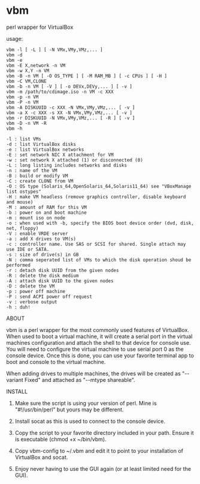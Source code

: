 # vbm
perl wrapper for VirtualBox

usage:

    vbm -l [ -L ] [ -N VMx,VMy,VMz,... ]
    vbm -d
    vbm -e
    vbm -E X,network -n VM
    vbm -w X,Y -n VM
    vbm -B -n VM [ -O OS_TYPE ] [ -M RAM_MB ] [ -c CPUs ] [ -H ]
    vbm -C VM,CLONE
    vbm -b -n VM [ -V ] [ -o DEVx,DEVy,... ] [ -v ]
    vbm -m /path/to/cdimage.iso -n VM -c XXX
    vbm -p -n VM
    vbm -P -n VM
    vbm -A DISKUUID -c XXX -N VMx,VMy,VMz,... [ -v ]
    vbm -a X -c XXX -s XX -N VMx,VMy,VMz,... [ -v ]
    vbm -r DISKUUID -N VMx,VMy,VMz,... [ -R ] [ -v ]
    vbm -D -n VM -R
    vbm -h

    -l : list VMs
    -d : list VirtualBox disks
    -e : list VirtualBox networks
    -E : set network NIC X attachment for VM
    -w : set network X attached (1) or disconnected (0)
    -L : long listing includes networks and disks
    -n : name of the VM
    -B : build or modify VM
    -C : create CLONE from VM
    -O : OS type (Solaris_64,OpenSolaris_64,Solaris11_64) see "VBoxManage list ostypes"
    -H : make VM headless (remove graphics controller, disable keyboard and mouse)
    -M : amount of RAM for this VM
    -b : power on and boot machine
    -m : mount iso on node
    -o : when used with -b, specify the BIOS boot device order (dvd, disk, net, floppy)
    -V : enable VRDE server
    -a : add X drives to VM(s)
    -c : controller name. Use SAS or SCSI for shared. Single attach may use IDE or SATA.
    -s : size of drive(s) in GB
    -N : comma seperated list of VMs to which the disk operation shoud be performed
    -r : detach disk UUID from the given nodes
    -R : delete the disk medium
    -A : attach disk UUID to the given nodes
    -D : delete the VM
    -p : power off machine
    -P : send ACPI power off request
    -v : verbose output
    -h : duh!

ABOUT

vbm is a perl wrapper for the most commonly used features of VirtualBox. When used to boot a virtual machine, it will create a serial port in the virtual machines configuration and attach the shell to that device for console use. You will need to configure the virtual machine to use serial port 0 as the console device. Once this is done, you can use your favorite terminal app to boot and console to the virtual machine.

When adding drives to multiple machines, the drives will be created as "--variant Fixed" and attached as "--mtype shareable".

INSTALL

1) Make sure the script is using your version of perl. Mine is "#!/usr/bin/perl" but yours may be different.

2) Install socat as this is used to connect to the console device.

3) Copy the script to your favorite directory included in your path. Ensure it is executable (chmod +x ~/bin/vbm).

5) Copy vbm-config to ~/.vbm and edit it to point to your installation of VirtualBox and socat.

6) Enjoy never having to use the GUI again (or at least limited need for the GUI).
